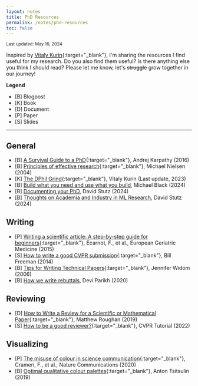 ```yaml
---
layout: notes
title: PhD Resources
permalink: /notes/phd-resources
toc: false
---
```


<small>Last updated: May 16, 2024</small>

Inspired by [Vitaly Kurin](https://yobibyte.github.io/pages/productive-grad-school.html#productive-grad-school){:target="_blank"}, I'm sharing the resources I find useful for my research. Do you also find them useful? Is there anything else you think I should read? Please let me know, let's <s>struggle</s> grow together in our journey!

**Legend**
* [B] Blogpost
* [K] Book
* [D] Document
* [P] Paper
* [S] Slides

---

## General
* [B] [A Survival Guide to a PhD](https://karpathy.github.io/2016/09/07/phd/){:target="_blank"}, Andrej Karpathy (2016)
* [B] [Principles of effective research](https://michaelnielsen.org/blog/principles-of-effective-research/){:target="_blank"}, Michael Nielsen (2004)
* [K] [The DPhil Grind](https://yobibyte.github.io/dphil_grind.html){:target="_blank"}, Vitaly Kurin (Last update, 2023)
* [B] [Build what you need and use what you build](https://medium.com/@black_51980/build-what-you-need-and-use-what-you-build-3ce559230313), Michael Black (2024)
* [B] [Documenting your PhD](https://davidstutz.de/documenting-your-phd/), David Stutz (2024)
* [B] [Thoughts on Academia and Industry in ML Research](https://davidstutz.de/thoughts-on-academia-and-industry-in-machine-learning-research/), David Stutz (2024)

## Writing
* [P] [Writing a scientific article: A step-by-step guide for beginners](https://www.sciencedirect.com/science/article/pii/S1878764915001606#bib0080){:target="_blank"}, Ecarnot, F., et al., European Geriatric Medicine (2015)
* [S] [How to write a good CVPR submission](https://billf.mit.edu/sites/default/files/documents/cvprPapers.pdf){:target="_blank"}, Bill Freeman (2014)
* [B] [Tips for Writing Technical Papers](https://cs.stanford.edu/people/widom/paper-writing.html){:target="_blank"}, Jennifer Widom (2006) 
* [B] [How we write rebuttals](https://deviparikh.medium.com/how-we-write-rebuttals-dc84742fece1), Devi Parikh (2020)

## Reviewing
* [D] [How to Write a Review for a Scientific or Mathematical Paper](https://cs.adelaide.edu.au/~yval/pdfs/MattRoughanWriteReview.pdf){:target="_blank"}, Matthew Roughan (2019)
* [S] [How to be a good reviewer?](https://cvpr2022.thecvf.com/sites/default/files/2021-11/How%20to%20be%20a%20good%20reviewer-tutorials%20for%20cvpr2022%20reviewers.pptx.pdf){:target="_blank"}, CVPR Tutorial (2022)

## Visualizing
* [P] [The misuse of colour in science communication](https://www.nature.com/articles/s41467-020-19160-7){:target="_blank"}, Crameri, F., et al., Nature Communications (2020)
* [B] [Optimal qualitative colour palettes](http://tsitsul.in/blog/coloropt/){:target="_blank"}, Anton Tsitsulin (2019)


